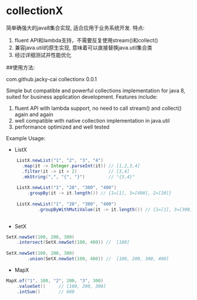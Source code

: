 # collectionX

简单确强大的java8集合实现, 适合应用于业务系统开发.
特点:
1. fluent API和lambda支持，不需要反复使用stream()和collect()  
2. 兼容java.util的原生实现, 意味着可以直接替换java.util集合类
3. 经过详细测试并性能优化

##使用方法:

<dependency>
  <groupId>com.github.jacky-cai</groupId>
  <artifactId>collectionx</artifactId>
  <version>0.0.1</version>
</dependency>

Simple but compatible and powerful collections implementation for java 8, suited for business application development.
Features include:
1. fluent API with lambda support, no need to call stream() and collect() again and again 
2. well compatible with native collection implementation in java.util
3. performance optimized and well tested

Example Usage: 
*  ListX 
```java
    ListX.newList("1", "2", "3", "4")
      .map(it -> Integer.parseInt(it)) // [1,2,3,4]
      .filter(it -> it > 2)            // [3,4]
      .mkString(",", "{", "}")         // "{3,4}" 
      
    ListX.newList("1", "20", "300", "400")
        .groupBy(it -> it.length()) // {1=[1], 3=[400], 2=[20]}
        
    ListX.newList("1", "20", "300", "400")
            .groupByWithMutiValue(it -> it.length()) // {1=[1], 3=[300, 400], 2=[20]}        
        
```

*  SetX 
```java
SetX.newSet(100, 200, 300)
    .intersect(SetX.newSet(100, 400)) //  [100]
    
SetX.newSet(100, 200, 300)
        .union(SetX.newSet(100, 400)) //  [100, 200, 300, 400]
```

*  MapX
```java
MapX.of("1", 100, "2", 200, "3", 300)
    .valueSet()     // [100, 200, 300]
    .intSum()       // 600
```
